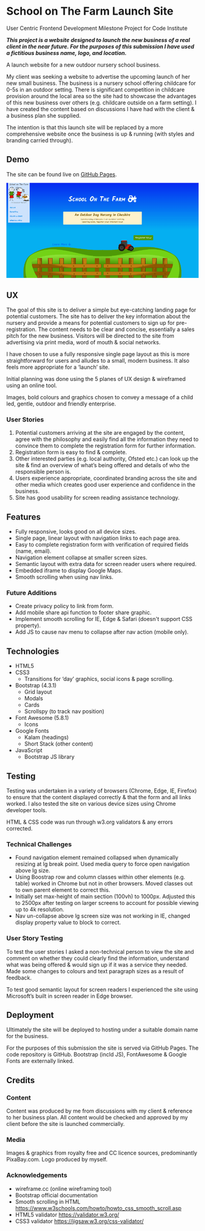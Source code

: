 # School on The Farm Launch Site

User Centric Frontend Development Milestone Project for Code Institute

**_This project is a website designed to launch the new business of a real client in the near future. For the purposes of this submission I have used a fictitious business name, logo, and location._**

A launch website for a new outdoor nursery school business.

My client was seeking a website to advertise the upcoming launch of her new small business. The business is a nursery school offering childcare for 0-5s in an outdoor setting. There is significant competition in childcare provision around the local area so the site had to showcase the advantages of this new business over others (e.g. childcare outside on a farm setting). I have created the content based on discussions I have had with the client & a business plan she supplied.

The intention is that this launch site will be replaced by a more comprehensive website once the business is up & running (with styles and branding carried through).

## Demo

The site can be found live on [GitHub Pages](https://davebland.github.io/school-on-the-farm/).

![Screenshot](assets/images/ReadmeAnimation.gif)

## UX

The goal of this site is to deliver a simple but eye-catching landing page for potential customers. The site has to deliver the key information about the nursery and provide a means for potential customers to sign up for pre-registration. The content needs to be clear and concise, essentially a sales pitch for the new business. Visitors will be directed to the site from advertising via print media, word of mouth & social networks.

I have chosen to use a fully responsive single page layout as this is more straightforward for users and alludes to a small, modern business. It also feels more appropriate for a ‘launch’ site.

Initial planning was done using the 5 planes of UX design & wireframed using an online tool.

Images, bold colours and graphics chosen to convey a message of a child led, gentle, outdoor and friendly enterprise.

### User Stories

1. Potential customers arriving at the site are engaged by the content, agree with the philosophy and easily find all the information they need to convince them to complete the registration form for further information.
2. Registration form is easy to find & complete.
3. Other interested parties (e.g. local authority, Ofsted etc.) can look up the site & find an overview of what’s being offered and details of who the responsible person is.
4. Users experience appropriate, coordinated branding across the site and other media which creates good user experience and confidence in the business.
5. Site has good usability for screen reading assistance technology.

## Features

- Fully responsive, looks good on all device sizes.
- Single page, linear layout with navigation links to each page area.
- Easy to complete registration form with verification of required fields (name, email).
- Navigation element collapse at smaller screen sizes.
- Semantic layout with extra data for screen reader users where required.
- Embedded iframe to display Google Maps.
- Smooth scrolling when using nav links.

### Future Additions

- Create privacy policy to link from form.
- Add mobile share api function to footer share graphic.
- Implement smooth scrolling for IE, Edge & Safari (doesn't support CSS property).
- Add JS to cause nav menu to collapse after nav action (mobile only).

## Technologies

- HTML5
- CSS3
    - Transitions for ‘day’ graphics, social icons & page scrolling.
- Bootstrap (4.3.1)
	- Grid layout
	- Modals
	- Cards
	- Scrollspy (to track nav position)
- Font Awesome (5.8.1)
	- Icons
- Google Fonts
	- Kalam (headings)
	- Short Stack (other content)
- JavaScript
	- Bootstrap JS library

## Testing

Testing was undertaken in a variety of browsers (Chrome, Edge, IE, Firefox) to ensure that the content displayed correctly & that the form and all links worked. I also tested the site on various device sizes using Chrome developer tools.

HTML & CSS code was run through w3.org validators & any errors corrected.

### Technical Challenges

- Found navigation element remained collapsed when dynamically resizing at lg break point. Used media query to force open navigation above lg size.
- Using Boostrap row and column classes within other elements (e.g. table) worked in Chrome but not in other browsers. Moved classes out to own parent element to correct this.
- Initially set max-height of main section (100vh) to 1000px. Adjusted this to 2500px after testing on larger screens to account for possible viewing up to 4k resolution.
- Nav un-collapse above lg screen size was not working in IE, changed display property value to block to correct.

### User Story Testing

To test the user stories I asked a non-technical person to view the site and comment on whether they could clearly find the information, understand what was being offered & would sign up if it was a service they needed. Made some changes to colours and text paragraph sizes as a result of feedback.

To test good semantic layout for screen readers I experienced the site using Microsoft’s built in screen reader in Edge browser.

## Deployment

Ultimately the site will be deployed to hosting under a suitable domain name for the business.

For the purposes of this submission the site is served via GitHub Pages. The code repository is GitHub. Bootstrap (incld JS), FontAwesome & Google Fonts are externally linked.

## Credits

### Content

Content was produced by me from discussions with my client & reference to her business plan. All content would be checked and approved by my client before the site is launched commercially.

### Media

Images & graphics from royalty free and CC licence sources, predominantly PixaBay.com. Logo produced by myself.

### Acknowledgements

- wireframe.cc (online wireframing tool)
- Bootstrap official documentation
- Smooth scrolling in HTML https://www.w3schools.com/howto/howto_css_smooth_scroll.asp
- HTML5 validator https://validator.w3.org/
- CSS3 validator https://jigsaw.w3.org/css-validator/